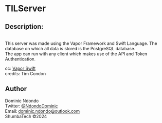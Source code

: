 # TILServer

## Description:

<br>This server was made using the Vapor Framework and Swift Language. The database on which all data is stored is the  PostgreSQL database. <br> The app can run with any client which makes use of the API and Token Authentication.<br>

cc: [Vapor Swift](https://vapor.codes/) <br>
credits: Tim Condon

## Author 

Dominic Ndondo <br>
Twitter: [@NdondoDominic](https://twitter.com/NdondoDominic)<br>
Email: dominic.ndondo@outlook.com<br>
ShumbaTech ©2024 <br>
